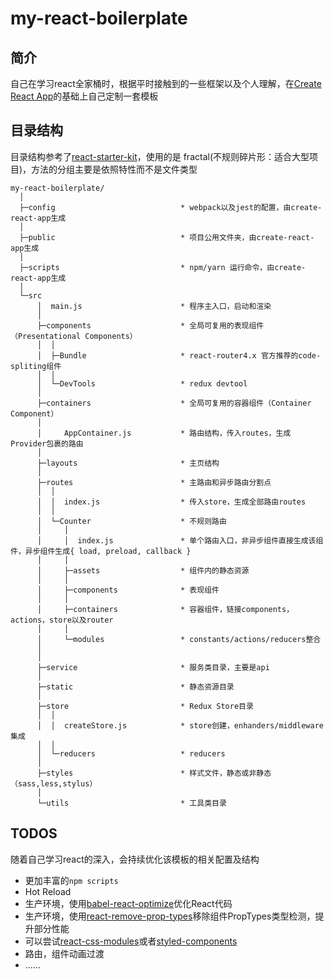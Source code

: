 # my-react-boilerplate

## 简介

自己在学习react全家桶时，根据平时接触到的一些框架以及个人理解，在[Create React App](https://github.com/facebookincubator/create-react-app)的基础上自己定制一套模板

## 目录结构

目录结构参考了[react-starter-kit](!https://github.com/bodyno/react-starter-kit)，使用的是 fractal(不规则碎片形：适合大型项目)，方法的分组主要是依照特性而不是文件类型

```
my-react-boilerplate/
  │  
  ├─config                            * webpack以及jest的配置，由create-react-app生成
  │                        
  ├─public                            * 项目公用文件夹，由create-react-app生成
  │      
  ├─scripts                           * npm/yarn 运行命令，由create-react-app生成
  │      
  └─src
      │  main.js                      * 程序主入口，启动和渲染
      │  
      ├─components                    * 全局可复用的表现组件（Presentational Components）
      │  │
      │  ├─Bundle                     * react-router4.x 官方推荐的code-spliting组件
      │  │      
      │  └─DevTools                   * redux devtool
      │          
      ├─containers                    * 全局可复用的容器组件（Container Component）
      │     
      │     AppContainer.js           * 路由结构，传入routes，生成Provider包裹的路由
      │      
      ├─layouts                       * 主页结构
      │           
      ├─routes                        * 主路由和异步路由分割点
      │  │
      │  │  index.js                  * 传入store，生成全部路由routes
      │  │  
      │  └─Counter                    * 不规则路由
      │     │
      │     │  index.js               * 单个路由入口，非异步组件直接生成该组件，异步组件生成{ load, preload, callback }
      │     │  
      │     ├─assets                  * 组件内的静态资源
      │     │      
      │     ├─components              * 表现组件
      │     │      
      │     ├─containers              * 容器组件，链接components，actions，store以及router
      │     │      
      │     └─modules                 * constants/actions/reducers整合
      │   
      │              
      ├─service                       * 服务类目录，主要是api
      │      
      ├─static                        * 静态资源目录
      │      
      ├─store                         * Redux Store目录
      │  │
      │  │  createStore.js            * store创建，enhanders/middleware 集成
      │  │  
      │  └─reducers                   * reducers
      │          
      ├─styles                        * 样式文件，静态或非静态（sass,less,stylus）
      │      
      └─utils                         * 工具类目录
```

## TODOS

随着自己学习react的深入，会持续优化该模板的相关配置及结构

* 更加丰富的`npm scripts`
* Hot Reload
* 生产环境，使用[babel-react-optimize](!https://github.com/thejameskyle/babel-react-optimize)优化React代码
* 生产环境，使用[react-remove-prop-types](!https://github.com/oliviertassinari/babel-plugin-transform-react-remove-prop-types)移除组件PropTypes类型检测，提升部分性能
* 可以尝试[react-css-modules](!https://github.com/gajus/react-css-modules)或者[styled-components](!https://github.com/styled-components/styled-components)
* 路由，组件动画过渡
* ......

